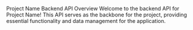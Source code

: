 Project Name Backend API
Overview
Welcome to the backend API for Project Name! This API serves as the backbone for the project, providing essential functionality and data management for the application.